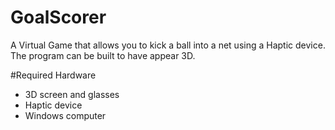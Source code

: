 GoalScorer
==========
A Virtual Game that allows you to kick a ball into a net using a Haptic device. The program can be built to have appear 3D.

#Required Hardware
* 3D screen and glasses
* Haptic device
* Windows computer
